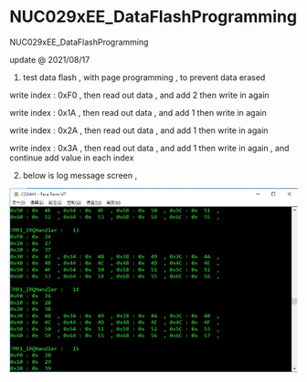 # NUC029xEE_DataFlashProgramming
 NUC029xEE_DataFlashProgramming


update @ 2021/08/17

1. test data flash , with page programming , to prevent data erased

write index : 0xF0 , then read out data , and add 2 then write in again

write index : 0x1A , then read out data , and add 1 then write in again

write index : 0x2A , then read out data , and add 1 then write in again

write index : 0x3A , then read out data , and add 1 then write in again , and continue add value in each index 


2. below is log message screen , 

![image](https://github.com/released/NUC029xEE_DataFlashProgramming/blob/main/log_message.jpg)


